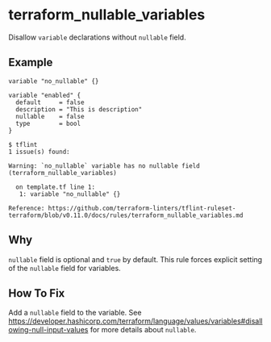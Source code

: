 # terraform_nullable_variables

Disallow `variable` declarations without `nullable` field.

## Example

```hcl
variable "no_nullable" {}

variable "enabled" {
  default     = false
  description = "This is description"
  nullable    = false
  type        = bool
}
```

```
$ tflint
1 issue(s) found:

Warning: `no_nullable` variable has no nullable field (terraform_nullable_variables)

  on template.tf line 1:
   1: variable "no_nullable" {}

Reference: https://github.com/terraform-linters/tflint-ruleset-terraform/blob/v0.11.0/docs/rules/terraform_nullable_variables.md
```

## Why

`nullable` field is optional and `true` by default. This rule forces explicit setting of the `nullable` field for variables.

## How To Fix

Add a `nullable` field to the variable. See https://developer.hashicorp.com/terraform/language/values/variables#disallowing-null-input-values for more details about `nullable`.
